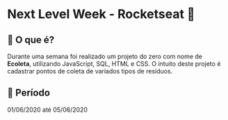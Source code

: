 # **Next Level Week** - Rocketseat 🚀

## 🤔 O que é?
Durante uma semana foi realizado um projeto do zero com nome de **Ecoleta**, utilizando JavaScript, SQL, HTML e CSS.
O intuito deste projeto é cadastrar pontos de coleta de variados tipos de resíduos.

## 📅 Período
01/06/2020 até 05/06/2020